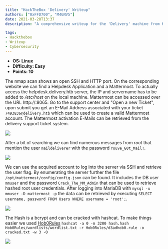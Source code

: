 ```yaml
---
title: "HackTheBox 'Delivery' Writeup"
authors: ["0xFFD700", "M4GNV5"]
date: 2021-03-28T13:37
description: "A comprehensive writeup for the 'Delivery' machine from HackTheBox. This guide walks through exploiting a Mattermost server to obtain user credentials and using database access to crack admin passwords."

tags:
- Hackthebox
- Writeup
- Cybersecurity
---
```


- **OS: Linux**
- **Difficulty: Easy**
- **Points: 10**

The nmap scan shows an open SSH and HTTP port. On the corresponding website we can find a Helpdesk Application and a Mattermost. To actually access the helpdesk.delivery.htb server, the IP and servername has to be added to */etc/host* on the local machine. Mattermost can be accessed over the URL http://<ip>:8065. Go to the support center and "Open a new Ticket", upon submit you get an E-Mail Address associated with your ticket `7493836@delivery.htb` which can be used to create a valid Mattermost account. The Mattermost activation E-Mails can be retrieved from the delivery support ticket system.

![](/assets/blog/htb-delivery1.webp)

After a bit of searching we can find numerous messages from *root* that mention the user `maildeliverer` with the password `Youve_G0t_Mail!`. 

![](/assets/blog/htb-delivery2.webp)

We can use the acquired account to log into the server via SSH and retrieve the user flag. By enumerating the server further the file `/opt/mattermost/config/config.json` can be found. It includes the DB user `mmuser` and the password `Crack_The_MM_Admin` that can be used to retrieve hashed root user credentials. After logging into MariaDB with `mysql -u mmuser -D mattermost -p` the data can be retrieved by executing `SELECT username, password FROM Users WHERE username = 'root';`.

![](/assets/blog/htb-delivery3.webp)

The Hash is a bcrypt and can be cracked with hashcat. To make things easier we used [Hob0Rules](https://github.com/praetorian-inc/Hob0Rules/) `hashcat -a 0 -m 3200 hash.hash Hob0Rules/wordlists/wordlist.txt -r Hob0Rules/d3adhob0.rule -o cracked.txt -w 3 -O`

![](/assets/blog/htb-delivery4.webp)
